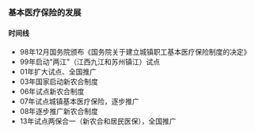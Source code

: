 ### 基本医疗保险的发展

#### 时间线

- 98年12月国务院颁布《国务院关于建立城镇职工基本医疗保险制度的决定》
- 99年启动"两江"（江西九江和苏州镇江）试点
- 01年扩大试点、全国推广
- 03年国家启动新农合制度
- 06年试点新农合制度
- 07年试点城镇基本医疗保险，逐步推广
- 08年逐步推广新农合制度
- 13年试点两保合一（新农合和居民医保），全国推广